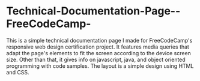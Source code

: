# Technical-Documentation-Page--FreeCodeCamp-
This is a simple technical documentation page I made for FreeCodeCamp's responsive web design certification project. It features media queries that adapt the page's
elements to fit the screen according to the device screen size. Other than that, it gives info on javascript, java, and object oriented programming with code samples.
The layout is a simple design using HTML and CSS. 
